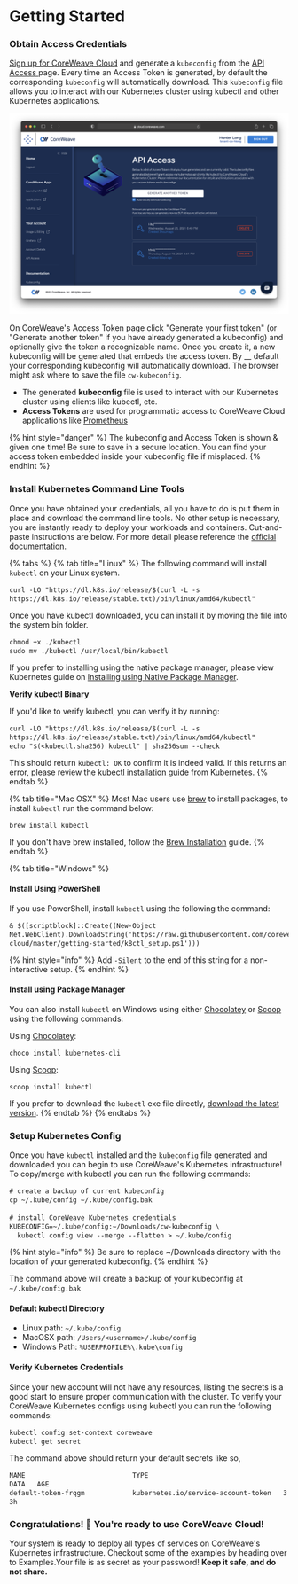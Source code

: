 # Getting Started

### Obtain Access Credentials

[Sign up for CoreWeave Cloud](https://cloud.coreweave.com/request-account) and generate a `kubeconfig` from the [API Access ](https://cloud.coreweave.com/api-access)page. Every time an Access Token is generated, by default the corresponding `kubeconfig` will automatically download. This `kubeconfig` file allows you to interact with our Kubernetes cluster using kubectl and other Kubernetes applications.

![](<../../.gitbook/assets/cw-access-token (1).png>)

On CoreWeave's Access Token page click "Generate your first token" (or "Generate another token" if you have already generated a kubeconfig) and optionally give the token a recognizable name. Once you create it, a new kubeconfig will be generated that embeds the access token. By \_\_ default your corresponding kubeconfig will automatically download. The browser might ask where to save the file `cw-kubeconfig`.

* The generated **kubeconfig** file is used to interact with our Kubernetes cluster using clients like kubectl, etc.
* **Access Tokens** are used for programmatic access to CoreWeave Cloud applications like [Prometheus](prometheus/)

{% hint style="danger" %}
The kubeconfig and Access Token is shown & given one time! Be sure to save in a secure location. You can find your access token embedded inside your kubeconfig file if misplaced.
{% endhint %}

### Install Kubernetes Command Line Tools

Once you have obtained your credentials, all you have to do is put them in place and download the command line tools. No other setup is necessary, you are instantly ready to deploy your workloads and containers. Cut-and-paste instructions are below. For more detail please reference the [official documentation](https://kubernetes.io/docs/tasks/tools/install-kubectl/).

{% tabs %}
{% tab title="Linux" %}
The following command will install `kubectl` on your Linux system.

```
curl -LO "https://dl.k8s.io/release/$(curl -L -s https://dl.k8s.io/release/stable.txt)/bin/linux/amd64/kubectl"
```

Once you have kubectl downloaded, you can install it by moving the file into the system bin folder.

```
chmod +x ./kubectl
sudo mv ./kubectl /usr/local/bin/kubectl
```

If you prefer to installing using the native package manager, please view Kubernetes guide on [Installing using Native Package Manager](https://kubernetes.io/docs/tasks/tools/install-kubectl-linux/#install-using-native-package-management).

**Verify kubectl Binary**

If you'd like to verify kubectl, you can verify it by running:

```
curl -LO "https://dl.k8s.io/release/$(curl -L -s https://dl.k8s.io/release/stable.txt)/bin/linux/amd64/kubectl"
echo "$(<kubectl.sha256) kubectl" | sha256sum --check
```

This should return `kubectl: OK` to confirm it is indeed valid. If this returns an error, please review the [kubectl installation guide](https://kubernetes.io/docs/tasks/tools/install-kubectl-linux/) from Kubernetes.
{% endtab %}

{% tab title="Mac OSX" %}
Most Mac users use [brew](https://brew.sh) to install packages, to install `kubectl` run the command below:

```
brew install kubectl
```

If you don't have brew installed, follow the [Brew Installation](https://brew.sh) guide.
{% endtab %}

{% tab title="Windows" %}
#### Install Using PowerShell

If you use PowerShell, install `kubectl` using the following the command:

```
& $([scriptblock]::Create((New-Object Net.WebClient).DownloadString('https://raw.githubusercontent.com/coreweave/kubernetes-cloud/master/getting-started/k8ctl_setup.ps1')))
```

{% hint style="info" %}
Add `-Silent` to the end of this string for a non-interactive setup.
{% endhint %}

#### Install using Package Manager

You can also install `kubectl` on Windows using either [Chocolatey](https://chocolatey.org) or [Scoop](https://scoop.sh) using the following commands:

Using [Chocolatey](https://chocolatey.org):

```
choco install kubernetes-cli
```

Using [Scoop](https://scoop.sh):

```
scoop install kubectl
```

If you prefer to download the `kubectl` exe file directly, [download the latest version](https://kubernetes.io/docs/tasks/tools/install-kubectl-windows/#install-kubectl-binary-with-curl-on-windows).
{% endtab %}
{% endtabs %}

### Setup Kubernetes Config

Once you have `kubectl` installed and the `kubeconfig` file generated and downloaded you can begin to use CoreWeave's Kubernetes infrastructure! To copy/merge with kubectl you can run the following commands:

```shell
# create a backup of current kubeconfig
cp ~/.kube/config ~/.kube/config.bak

# install CoreWeave Kubernetes credentials
KUBECONFIG=~/.kube/config:~/Downloads/cw-kubeconfig \
  kubectl config view --merge --flatten > ~/.kube/config
```

{% hint style="info" %}
Be sure to replace \~/Downloads directory with the location of your generated kubeconfig.
{% endhint %}

The command above will create a backup of your kubeconfig at `~/.kube/config.bak`

#### Default kubectl Directory

* Linux path: `~/.kube/config`
* MacOSX path: `/Users/<username>/.kube/config`
* Windows Path: `%USERPROFILE%\.kube\config`

#### Verify Kubernetes Credentials

Since your new account will not have any resources, listing the secrets is a good start to ensure proper communication with the cluster. To verify your CoreWeave Kubernetes configs using kubectl you can run the following commands:

```
kubectl config set-context coreweave
kubectl get secret
```

The command above should return your default secrets like so,

```
NAME                           TYPE                                  DATA   AGE
default-token-frqgm            kubernetes.io/service-account-token   3      3h
```

### Congratulations! :tada: You're ready to use CoreWeave Cloud!

Your system is ready to deploy all types of services on CoreWeave's Kubernetes infrastructure. Checkout some of the examples by heading over to Examples.Your file is as secret as your password! **Keep it safe, and do not share.**
